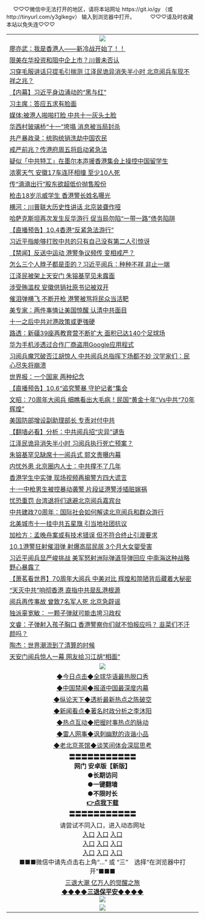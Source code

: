  <table>
　<tr>
♡♡♡微信中无法打开的地区，请将本站网址 https://git.io/gy （或 http://tinyurl.com/y3glkegv） 输入到浏览器中打开。 
　</tr>
　<tr>
♡♡♡请及时收藏本站以免失连♡♡♡
   </tr>
   <tr>
    <td align=center><img src="https://github.com/gyhhx/image-upload/blob/master/title1.jpg" /></td>
  </tr>
<tr><td align="left"><a href="https://xwood.fun/oo.aspx?name=c1080444&key=nqynnipsxfbxcbni&from=gy">廖亦武：我是香港人——新冷战开始了！！</a></td></tr>
<tr><td align="left"><a href="https://xwood.fun/oo.aspx?name=c1080445&key=nqynnipsxfbxcbni&from=gy">限美在华投资和阻中企上市？川普未否认</a></td></tr>
<tr><td align="left"><a href="https://xwood.fun/oo.aspx?name=c1080051&key=nqynnipsxfbxcbni&from=gy">习穿毛服讲话只提毛引揣测 江泽民诡异消失半小时 北京阅兵车现不祥之兆？</a></td></tr>
<tr><td align="left"><a href="https://xwood.fun/oo.aspx?name=c1079617&key=nqynnipsxfbxcbni&from=gy">【内幕】习近平身边涌动的“黑与红”</a></td></tr>
<tr><td align="left"><a href="https://xwood.fun/oo.aspx?name=c1080148&key=nqynnipsxfbxcbni&from=gy">习主席：答应五求有脸面</a></td></tr>
<tr><td align="left"><a href="https://xwood.fun/oo.aspx?name=c1079755&key=nqynnipsxfbxcbni&from=gy">媒体:被港人啪啪打脸 中共十一灰头土脸</a></td></tr>
<tr><td align="left"><a href="https://xwood.fun/oo.aspx?name=c1080070&key=nqynnipsxfbxcbni&from=gy">华西村玻璃桥“十一”垮塌 消息被当局封杀</a></td></tr>
<tr><td align="left"><a href="https://xwood.fun/oo.aspx?name=c915221&key=nqynnipsxfbxcbni&from=gy">共产暴政录：统购统销洗劫中国农民</a></td></tr>
<tr><td align="left"><a href="https://xwood.fun/oo.aspx?name=c1080368&key=nqynnipsxfbxcbni&from=gy">戒严前兆？传港府周五将启动紧急法</a></td></tr>
<tr><td align="left"><a href="https://xwood.fun/oo.aspx?name=c1080489&key=nqynnipsxfbxcbni&from=gy">疑似「中共特工」在墨尔本声援香港集会上操控中国留学生</a></td></tr>
<tr><td align="left"><a href="https://xwood.fun/oo.aspx?name=c1080404&key=nqynnipsxfbxcbni&from=gy">浓雾天气 安徽17车连环相撞 至少10人死</a></td></tr>
<tr><td align="left"><a href="https://xwood.fun/oo.aspx?name=c1080406&key=nqynnipsxfbxcbni&from=gy">传“滴滴出行”股东欲超低价抛售股份</a></td></tr>
<tr><td align="left"><a href="https://xwood.fun/oo.aspx?name=c1080479&key=nqynnipsxfbxcbni&from=gy">枪击18岁示威学生 香港警长姓名曝光</a></td></tr>
<tr><td align="left"><a href="https://xwood.fun/oo.aspx?name=c1080375&key=nqynnipsxfbxcbni&from=gy">横河：川普联大历史性讲话 北京装聋作哑</a></td></tr>
<tr><td align="left"><a href="https://xwood.fun/oo.aspx?name=c1080488&key=nqynnipsxfbxcbni&from=gy">哈萨克斯坦再次发生反华游行 促当局勿陷“一带一路”债务陷阱</a></td></tr>
<tr><td align="left"><a href="https://xwood.fun/oo.aspx?name=c1080492&key=nqynnipsxfbxcbni&from=gy">【直播预告】10.4香港“反紧急法游行”</a></td></tr>
<tr><td align="left"><a href="https://xwood.fun/oo.aspx?name=c1080468&key=nqynnipsxfbxcbni&from=gy">习近平指能够打败中共的只有自己没有第二人引惊讶</a></td></tr>
<tr><td align="left"><a href="https://xwood.fun/oo.aspx?name=c1080450&key=nqynnipsxfbxcbni&from=gy">【禁闻】反送中运动 港警争议频传 变相戒严？</a></td></tr>
<tr><td align="left"><a href="https://xwood.fun/oo.aspx?name=c1079980&key=nqynnipsxfbxcbni&from=gy">怎么三个人脖子都是歪的？习近平阅兵：种种不祥 非止一端</a></td></tr>
<tr><td align="left"><a href="https://xwood.fun/oo.aspx?name=c1079552&key=nqynnipsxfbxcbni&from=gy">江泽民被架上天安门 朱镕基罕见未露面</a></td></tr>
<tr><td align="left"><a href="https://xwood.fun/oo.aspx?name=c1080447&key=nqynnipsxfbxcbni&from=gy">涉受贿滥权 安徽供销社原书记被双开</a></td></tr>
<tr><td align="left"><a href="https://xwood.fun/oo.aspx?name=c1080380&key=nqynnipsxfbxcbni&from=gy">催泪弹横飞 不断开枪 港警被骂将民众当活靶</a></td></tr>
<tr><td align="left"><a href="https://xwood.fun/oo.aspx?name=c1080483&key=nqynnipsxfbxcbni&from=gy">美专家：两件事情让美国惊醒 认清中共面目</a></td></tr>
<tr><td align="left"><a href="https://xwood.fun/oo.aspx?name=c1080485&key=nqynnipsxfbxcbni&from=gy">十一之后中共对港政策或更強硬</a></td></tr>
<tr><td align="left"><a href="https://xwood.fun/oo.aspx?name=c996302&key=nqynnipsxfbxcbni&from=gy">路透：新疆39座再教育营不断扩大 面积已达140个足球场</a></td></tr>
<tr><td align="left"><a href="https://xwood.fun/oo.aspx?name=c1080487&key=nqynnipsxfbxcbni&from=gy">华为手机涉透过合作厂商盗用Google应用程式</a></td></tr>
<tr><td align="left"><a href="https://xwood.fun/oo.aspx?name=c1080059&key=nqynnipsxfbxcbni&from=gy">习阅兵魔咒破否江胡惊人 中共阅兵总指挥下场都不妙 汉学家们：民心尽失将崩溃</a></td></tr>
<tr><td align="left"><a href="https://xwood.fun/oo.aspx?name=c1080394&key=nqynnipsxfbxcbni&from=gy">世界报：一个国家 两种纪念</a></td></tr>
<tr><td align="left"><a href="https://xwood.fun/oo.aspx?name=c1080493&key=nqynnipsxfbxcbni&from=gy">【直播预告】10.6“追究警暴 守护记者”集会</a></td></tr>
<tr><td align="left"><a href="https://xwood.fun/oo.aspx?name=c1080173&key=nqynnipsxfbxcbni&from=gy">文昭：70周年大阅兵 细瞧看出大毛病！民国“黄金十年”Vs中共“70年辉煌”</a></td></tr>
<tr><td align="left"><a href="https://xwood.fun/oo.aspx?name=c1080384&key=nqynnipsxfbxcbni&from=gy">美国防部增设副助理部长 专责对付中共</a></td></tr>
<tr><td align="left"><a href="https://xwood.fun/oo.aspx?name=c1079911&key=nqynnipsxfbxcbni&from=gy">【翻墙必看】分析：中共阅兵招“灾异”谴告</a></td></tr>
<tr><td align="left"><a href="https://xwood.fun/oo.aspx?name=c1079889&key=nqynnipsxfbxcbni&from=gy">江泽民诡异消失半小时 习阅兵执行死亡预案？</a></td></tr>
<tr><td align="left"><a href="https://xwood.fun/oo.aspx?name=c1080427&key=nqynnipsxfbxcbni&from=gy">朱镕基罕见缺席十一阅兵式   郭文贵曝内幕</a></td></tr>
<tr><td align="left"><a href="https://xwood.fun/oo.aspx?name=c1080473&key=nqynnipsxfbxcbni&from=gy">内忧外患 北京圈内人士：中共撑不了几年</a></td></tr>
<tr><td align="left"><a href="https://xwood.fun/oo.aspx?name=c1080341&key=nqynnipsxfbxcbni&from=gy">香港学生中实弹 现场视频再揭警方四大谎言</a></td></tr>
<tr><td align="left"><a href="https://xwood.fun/oo.aspx?name=c1080484&key=nqynnipsxfbxcbni&from=gy">十·一中枪男生被控暴动袭警 片段证港警涉插赃嫁祸</a></td></tr>
<tr><td align="left"><a href="https://xwood.fun/oo.aspx?name=c1080337&key=nqynnipsxfbxcbni&from=gy">忧恐重罚 台湾退将们退避北京阅兵嘉宾台</a></td></tr>
<tr><td align="left"><a href="https://xwood.fun/oo.aspx?name=c1080136&key=nqynnipsxfbxcbni&from=gy">中共建政70周年：国际社会如何解读北京阅兵和群众游行</a></td></tr>
<tr><td align="left"><a href="https://xwood.fun/oo.aspx?name=c1080367&key=nqynnipsxfbxcbni&from=gy">北美城市十一挂中共五星旗 引当地社团抗议</a></td></tr>
<tr><td align="left"><a href="https://xwood.fun/oo.aspx?name=c1080386&key=nqynnipsxfbxcbni&from=gy">加检方：孟晚舟案或有技术错误 但不符合终止引渡要求</a></td></tr>
<tr><td align="left"><a href="https://xwood.fun/oo.aspx?name=c1080422&key=nqynnipsxfbxcbni&from=gy">10.1港警狂射催泪弹 射爆高层民居 3个月大女婴受害</a></td></tr>
<tr><td align="left"><a href="https://xwood.fun/oo.aspx?name=c1080295&key=nqynnipsxfbxcbni&from=gy">习近平阅兵显严峻挑战 美军怒射洲际弹道导弹回应 中南海这种战略野心暴露了</a></td></tr>
<tr><td align="left"><a href="https://xwood.fun/oo.aspx?name=c1080318&key=nqynnipsxfbxcbni&from=gy">【萧茗看世界】70周年大阅兵 中美对比 辉煌和简陋背后藏着大秘密</a></td></tr>
<tr><td align="left"><a href="https://xwood.fun/oo.aspx?name=c1080490&key=nqynnipsxfbxcbni&from=gy">“天灭中共”响彻香港 直指中共是乱港根源</a></td></tr>
<tr><td align="left"><a href="https://xwood.fun/oo.aspx?name=c1080134&key=nqynnipsxfbxcbni&from=gy">阅兵再传事故 曾致7名军人死 北京急辟谣</a></td></tr>
<tr><td align="left"><a href="https://xwood.fun/oo.aspx?name=c1080157&key=nqynnipsxfbxcbni&from=gy">独派辜宽敏： 一颗子弹就可能击垮习政权</a></td></tr>
<tr><td align="left"><a href="https://xwood.fun/oo.aspx?name=c1080393&key=nqynnipsxfbxcbni&from=gy">文睿：子弹射入孩子胸口 香港警察你们就不怕报应吗？ 韭菜们不汗颜吗？</a></td></tr>
<tr><td align="left"><a href="https://xwood.fun/oo.aspx?name=c1080278&key=nqynnipsxfbxcbni&from=gy">陶杰：世界潮流到了清算的时候</a></td></tr>
<tr><td align="left"><a href="https://xwood.fun/oo.aspx?name=c1079921&key=nqynnipsxfbxcbni&from=gy">天安门阅兵惊人一幕 网友给习江胡“相面”</a></td></tr>

 <tr>
    <td align=center><img src="https://github.com/gyhhx/image-upload/blob/master/shipin.jpg" /></td>
  </tr>
 <tr>
   <td align=center> 
<a href="https://tru28th.xwood.fun/oo.aspx?name=c816850&key=nqynnipsxfbxcbni&from=gy&tag=9877">◆今日点击◆全球华语最热脱口秀</a><br/>
    </td>
  </tr>
  <tr>
  <td align=center>
<a href="https://tru28th.xwood.fun/oo.aspx?name=c816860&key=nqynnipsxfbxcbni&from=gy&tag=99733110">◆中国禁闻◆报道中国最深度内幕</a><br/>
   </tr>
  <tr>
     <td align=center>
<a href="https://tru28th.xwood.fun/oo.aspx?name=c816855&key=nqynnipsxfbxcbni&from=gy&tag=997110">◆纵论天下◆透析最新热点之陈破空</a><br/>
   </tr>
   <tr>
      <td align=center>
<a href="https://tru28th.xwood.fun/oo.aspx?name=c838308&key=nqynnipsxfbxcbni&from=gy&tag=9973110">◆新闻看点◆著名时政分析之李沐阳</a><br/>
   </tr>
   <tr>
     <td align=center>
<a href="https://tru28th.xwood.fun/oo.aspx?name=c816852&key=nqynnipsxfbxcbni&from=gy&tag=9733110">◆热点互动◆把握时事热点的脉动</a><br/>
   </tr>
   <tr>
      <td align=center>
<a href="https://tru28th.xwood.fun/oo.aspx?name=c816694&key=nqynnipsxfbxcbni&from=gy&tag=93310">◆雷人网事◆讽刺幽默的诙谐小品</a><br/>
   </tr>
   <tr>
    <td align=center>
<a href="https://tru28th.xwood.fun/oo.aspx?name=c816650&key=nqynnipsxfbxcbni&from=gy&tag=9973110">◆老北京茶馆◆谈笑间体会深层思考</a><br/>
   </tr>
  <tr>
    <td align=center>
 <b>〓〓〓〓〓〓〓〓〓〓〓<br/>网门 安卓版【新版】<br/> ●长期访问<br/> ●一键翻墙<br/>  ●不限时长<br/> 
 <a href="https://share.weiyun.com/5MdOKOt">👉<b>点我下载</a><br/>〓〓〓〓〓〓〓〓〓〓〓<br/>
    </td>
    </tr>
   <tr>
    <td align=center>请尝试不同入口，进入动态网址<br/>
      <a href="https://s3.us-east-2.amazonaws.com/ogateo/show.htm">入口</a>
      <a href="https://s3.ca-central-1.amazonaws.com/ogatec/show.htm">入口</a>
      <a href="https://s3.ap-southeast-2.amazonaws.com/ogatey/show.htm">入口</a><br/>
      <a href="https://s3.ap-northeast-2.amazonaws.com/ogates/show.htm">入口</a>
      <a href="https://s3.eu-central-1.amazonaws.com/ogatef/show.htm">入口</a>
      <a href="https://s3.ap-south-1.amazonaws.com/ogatem/show.htm">入口</a><br/>
      <a href="https://s3-us-west-1.amazonaws.com/ogaten/show.htm">入口</a>
      <a href="https://s3.eu-west-2.amazonaws.com/ogatel/show.htm">入口</a>
      <a href="https://s3.ap-northeast-1.amazonaws.com/ogatet/show.htm">入口</a><br/>
      ■■■微信中请先点击右上角“...” 或 “三”　选择“在浏览器中打开”■■■<b><br/>
    </td>
  </tr>
  <tr>  
  <td align=center>
  <a href="https://tru28th.xwood.fun/oo.aspx?name=c894205&key=nqynnipsxfbxcbni&from=gy&tag=9973110">三退大潮 亿万人的觉醒之旅</a><br/>
      <a href="https://tru28th.xwood.fun/oo.aspx?name=ogQuit.aspx&key=nqynnipsxfbxcbni&from=gy"><b>◆◆◆◆三退保平安◆◆◆◆<br/></a>
      <img src="https://github.com/gyhhx/image-upload/blob/master/3t.jpg" /><br/>
      </td>
  </tr>
   <tr>
    <td align=center><img src="https://raw.githubusercontent.com/oGate2/Up/master/oGate_640.jpg"/></td>
  </tr>
</table>
